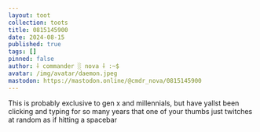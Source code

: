 ```yaml
---
layout: toot
collection: toots
title: 0815145900
date: 2024-08-15
published: true
tags: []
pinned: false
author: ⸸ commander ░ nova ⸸ :~$
avatar: /img/avatar/daemon.jpeg
mastodon: https://mastodon.online/@cmdr_nova/0815145900
---
```


This is probably exclusive to gen x and millennials, but have yallst been clicking and typing for so many years that one of your thumbs just twitches at random as if hitting a spacebar
